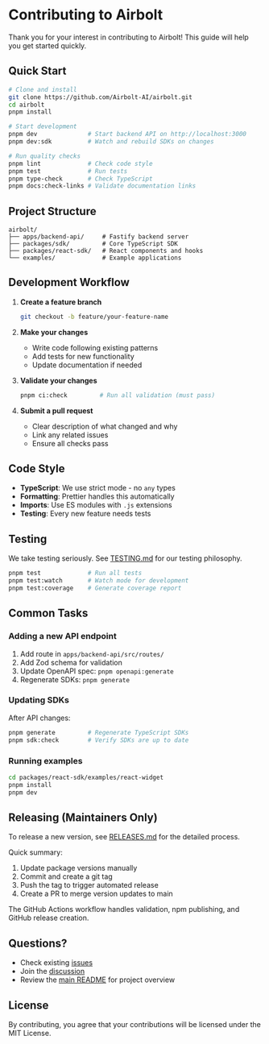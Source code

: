 # Contributing to Airbolt

Thank you for your interest in contributing to Airbolt! This guide will help you get started quickly.

## Quick Start

```bash
# Clone and install
git clone https://github.com/Airbolt-AI/airbolt.git
cd airbolt
pnpm install

# Start development
pnpm dev              # Start backend API on http://localhost:3000
pnpm dev:sdk          # Watch and rebuild SDKs on changes

# Run quality checks
pnpm lint             # Check code style
pnpm test             # Run tests
pnpm type-check       # Check TypeScript
pnpm docs:check-links # Validate documentation links
```

## Project Structure

```
airbolt/
├── apps/backend-api/     # Fastify backend server
├── packages/sdk/         # Core TypeScript SDK
├── packages/react-sdk/   # React components and hooks
└── examples/             # Example applications
```

## Development Workflow

1. **Create a feature branch**

   ```bash
   git checkout -b feature/your-feature-name
   ```

2. **Make your changes**
   - Write code following existing patterns
   - Add tests for new functionality
   - Update documentation if needed

3. **Validate your changes**

   ```bash
   pnpm ci:check         # Run all validation (must pass)
   ```

4. **Submit a pull request**
   - Clear description of what changed and why
   - Link any related issues
   - Ensure all checks pass

## Code Style

- **TypeScript**: We use strict mode - no `any` types
- **Formatting**: Prettier handles this automatically
- **Imports**: Use ES modules with `.js` extensions
- **Testing**: Every new feature needs tests

## Testing

We take testing seriously. See [TESTING.md](../TESTING.md) for our testing philosophy.

```bash
pnpm test             # Run all tests
pnpm test:watch       # Watch mode for development
pnpm test:coverage    # Generate coverage report
```

## Common Tasks

### Adding a new API endpoint

1. Add route in `apps/backend-api/src/routes/`
2. Add Zod schema for validation
3. Update OpenAPI spec: `pnpm openapi:generate`
4. Regenerate SDKs: `pnpm generate`

### Updating SDKs

After API changes:

```bash
pnpm generate         # Regenerate TypeScript SDKs
pnpm sdk:check        # Verify SDKs are up to date
```

### Running examples

```bash
cd packages/react-sdk/examples/react-widget
pnpm install
pnpm dev
```

## Releasing (Maintainers Only)

To release a new version, see [RELEASES.md](../RELEASES.md) for the detailed process.

Quick summary:

1. Update package versions manually
2. Commit and create a git tag
3. Push the tag to trigger automated release
4. Create a PR to merge version updates to main

The GitHub Actions workflow handles validation, npm publishing, and GitHub release creation.

## Questions?

- Check existing [issues](https://github.com/Airbolt-AI/airbolt/issues)
- Join the [discussion](https://github.com/Airbolt-AI/airbolt/discussions)
- Review the [main README](../README.md) for project overview

## License

By contributing, you agree that your contributions will be licensed under the MIT License.
